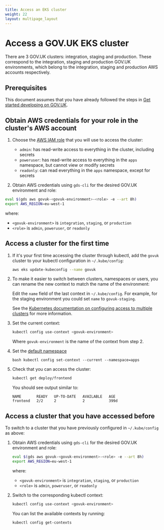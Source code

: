 ```yaml
---
title: Access an EKS cluster
weight: 22
layout: multipage_layout
---
```


# Access a GOV.UK EKS cluster

There are 3 GOV.UK clusters: integration, staging and production. These correspond to the integration, staging and production GOV.UK environments, which belong to the integration, staging and production AWS accounts respectively.

## Prerequisites

This document assumes that you have already followed the steps in [Get started developing on GOV.UK](https://docs.publishing.service.gov.uk/manual/get-started.html).

## Obtain AWS credentials for your role in the cluster's AWS account

1. Choose the [AWS IAM role](https://docs.aws.amazon.com/IAM/latest/UserGuide/id_roles.html) that you will use to access the cluster:

    - `admin`: has read-write access to everything in the cluster, including secrets
    - `poweruser`: has read-write access to everything in the `apps` namespace, but cannot view or modify secrets
    - `readonly`: can read everything in the `apps` namespace, except for secrets

1. Obtain AWS credentials using `gds-cli` for the desired GOV.UK environment and role:

  ```sh
  eval $(gds aws govuk-<govuk-environment>-<role> -e --art 8h)
  export AWS_REGION=eu-west-1
  ```

  where:
  - `<govuk-environment>` is `integration`, `staging`, or `production`
  - `<role>` is `admin`, `poweruser`, or `readonly`

## Access a cluster for the first time

1. If it's your first time accessing the cluster through kubectl, add the `govuk` cluster to your kubectl configuration in `~/.kube/config`:

    ```sh
    aws eks update-kubeconfig --name govuk
    ```

1. To make it easier to switch between clusters, namespaces or users, you can rename the new context to match the name of the environment:

    Edit the `name` field of the last context in `~/.kube/config`. For example, for the staging environment you could set `name` to `govuk-staging`.

    See the [Kubernetes documentation on configuring access to multiple clusters](https://kubernetes.io/docs/tasks/access-application-cluster/configure-access-multiple-clusters/) for more information.

1. Set the current context:

    ```bash
    kubectl config use-context <govuk-environment>
    ```

    Where `govuk-environment` is the name of the context from step 2.

1. Set the [default namespace](/kubernetes/manage-app/get-app-info/#choose-and-set-a-namespace)

    ```
    bash kubectl config set-context --current --namespace=apps
    ```

1. Check that you can access the cluster:

    ```sh
    kubectl get deploy/frontend
    ```

    You should see output similar to:

    ```
    NAME       READY   UP-TO-DATE   AVAILABLE   AGE
    frontend   2/2     2            2           399d
    ```

## Access a cluster that you have accessed before

To switch to a cluster that you have previously configured in `~/.kube/config` as above:

1. Obtain AWS credentials using `gds-cli` for the desired GOV.UK environment and role:

     ```sh
     eval $(gds aws govuk-<govuk-environment>-<role> -e --art 8h)
     export AWS_REGION=eu-west-1
     ```

    where:
    - `<govuk-environment>` is `integration`, `staging`, or `production`
    - `<role>` is `admin`, `poweruser`, or `readonly`

1. Switch to the corresponding kubectl context:

     ```sh
     kubectl config use-context <govuk-environment>
     ```

    You can list the available contexts by running:

     ```sh
     kubectl config get-contexts
     ```
